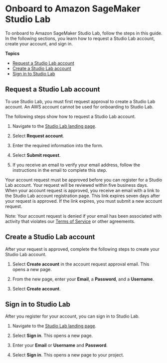 # Onboard to Amazon SageMaker Studio Lab<a name="studio-lab-onboard"></a>

To onboard to Amazon SageMaker Studio Lab, follow the steps in this guide\. In the following sections, you learn how to request a Studio Lab account, create your account, and sign in\.

**Topics**
+ [Request a Studio Lab account](#studio-lab-onboard-request)
+ [Create a Studio Lab account](#studio-lab-onboard-register)
+ [Sign in to Studio Lab](#studio-lab-onboard-signin)

## Request a Studio Lab account<a name="studio-lab-onboard-request"></a>

To use Studio Lab, you must first request approval to create a Studio Lab account\. An AWS account cannot be used for onboarding to Studio Lab\. 

The following steps show how to request a Studio Lab account\.

1. Navigate to the [Studio Lab landing page](https://studiolab.sagemaker.aws)\.

1. Select **Request account**\.

1. Enter the required information into the form\.

1. Select **Submit request**\.

1. If you receive an email to verify your email address, follow the instructions in the email to complete this step\.

Your account request must be approved before you can register for a Studio Lab account\. Your request will be reviewed within five business days\. When your account request is approved, you receive an email with a link to the Studio Lab account registration page\. This link expires seven days after your request is approved\. If the link expires, you must submit a new account request\. 

Note: Your account request is denied if your email has been associated with activity that violates our [Terms of Service](http://aws.amazon.com/service-terms/) or other agreements\. 

## Create a Studio Lab account<a name="studio-lab-onboard-register"></a>

After your request is approved, complete the following steps to create your Studio Lab account\.

1. Select **Create account** in the account request approval email\. This opens a new page\.

1. From the new page, enter your **Email**, a **Password**, and a **Username**\. 

1. Select **Create account**\. 

## Sign in to Studio Lab<a name="studio-lab-onboard-signin"></a>

After you register for your account, you can sign in to Studio Lab\.

1. Navigate to the [Studio Lab landing page](https://studiolab.sagemaker.aws)\.

1. Select **Sign in**\. This opens a new page\.

1. Enter your **Email** or **Username** and **Password**\. 

1. Select **Sign in**\. This opens a new page to your project\. 